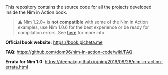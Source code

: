 This repository contains the source code for all the projects developed inside the Nim in Action book.

> :warning: Nim 1.2.0+ is **not compatible** with some of the Nim in Action examples, use Nim 1.0.6 for the best experience or be ready for compilation errors. See [here](https://github.com/dom96/nim-in-action-code/wiki/FAQ#compilation-errors-when--is-used) for more info.

**Official book website:** https://book.picheta.me

**FAQ**: https://github.com/dom96/nim-in-action-code/wiki/FAQ

**Errata for Nim 1.0**: https://deepakg.github.io/nim/2019/09/28/nim-in-action-errata.html
